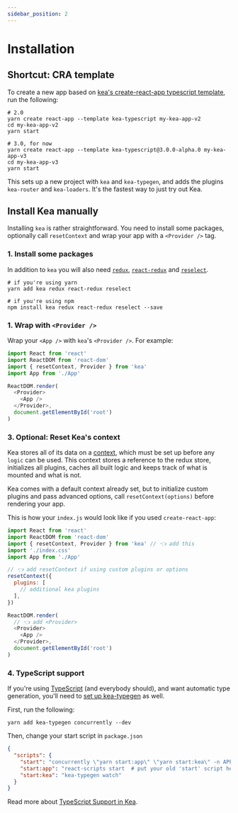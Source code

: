 ```yaml
---
sidebar_position: 2
---
```


# Installation

## Shortcut: CRA template

To create a new app based on [kea's create-react-app typescript template](https://github.com/keajs/cra-template-kea-typescript),
run the following:

```shell
# 2.0
yarn create react-app --template kea-typescript my-kea-app-v2
cd my-kea-app-v2
yarn start

# 3.0, for now
yarn create react-app --template kea-typescript@3.0.0-alpha.0 my-kea-app-v3
cd my-kea-app-v3
yarn start
```

This sets up a new project with `kea` and `kea-typegen`, and adds
the plugins `kea-router` and `kea-loaders`. It's the fastest way to just try out Kea.

## Install Kea manually

Installing `kea` is rather straightforward. You need to install some packages, optionally call `resetContext`
and wrap your app with a `<Provider />` tag.

### 1. Install some packages

In addition to `kea` you will also need [`redux`](https://redux.js.org/),
[`react-redux`](https://react-redux.js.org/) and [`reselect`](https://github.com/reduxjs/reselect).

```shell
# if you're using yarn
yarn add kea redux react-redux reselect

# if you're using npm
npm install kea redux react-redux reselect --save
```

### 1. Wrap with `<Provider />`

Wrap your `<App />` with `kea`'s `<Provider />`. For example:

```javascript
import React from 'react'
import ReactDOM from 'react-dom'
import { resetContext, Provider } from 'kea'
import App from './App'

ReactDOM.render(
  <Provider>
    <App />
  </Provider>,
  document.getElementById('root')
)
```

### 3. Optional: Reset Kea's context

Kea stores all of its data on a [context](/docs/intro/context), which must be set up before any `logic` can be used. This
context stores a reference to the redux store, initializes all plugins, caches all built logic and keeps
track of what is mounted and what is not.

Kea comes with a default context already set, but to initialize custom plugins and pass advanced options, call 
`resetContext(options)` before rendering your app.

This is how your `index.js` would look like if you used `create-react-app`:

```javascript
import React from 'react'
import ReactDOM from 'react-dom'
import { resetContext, Provider } from 'kea' // 👈 add this
import './index.css'
import App from './App'

// 👈 add resetContext if using custom plugins or options
resetContext({
  plugins: [
    // additional kea plugins
  ],
})

ReactDOM.render(
  // 👈 add <Provider>
  <Provider>
    <App />
  </Provider>,
  document.getElementById('root')
)
```

### 4. TypeScript support

If you're using [TypeScript](/docs/intro/typescript) (and everybody should), and want automatic type generation,
you'll need to [set up kea-typegen](/docs/intro/typescript#option-2-kea-typegen) as well.

First, run the following:

```shell
yarn add kea-typegen concurrently --dev
```

Then, change your start script in `package.json`

```json
{
  "scripts": {
    "start": "concurrently \"yarn start:app\" \"yarn start:kea\" -n APP,KEA -c blue,green",
    "start:app": "react-scripts start  # put your old 'start' script here",
    "start:kea": "kea-typegen watch"
  }
}
```

Read more about [TypeScript Support in Kea](/docs/intro/typescript).
